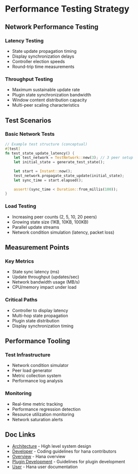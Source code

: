 # Performance Testing Strategy
## Network Performance Testing
### Latency Testing
- State update propagation timing
- Display synchronization delays
- Controller election speeds
- Round-trip time measurements
### Throughput Testing
- Maximum sustainable update rate
- Plugin state synchronization bandwidth
- Window content distribution capacity
- Multi-peer scaling characteristics
## Test Scenarios
### Basic Network Tests

```rust
// Example test structure (conceptual)
#[test]
fn test_state_update_latency() {
    let test_network = TestNetwork::new(3); // 3 peer setup
    let initial_state = generate_test_state();
    
    let start = Instant::now();
    test_network.propagate_state_update(initial_state);
    let sync_time = start.elapsed();
    
    assert!(sync_time < Duration::from_millis(100));
}
```
### Load Testing
- Increasing peer counts (2, 5, 10, 20 peers)
- Growing state size (1KB, 10KB, 100KB)
- Parallel update streams
- Network condition simulation (latency, packet loss)
## Measurement Points
### Key Metrics
- State sync latency (ms)
- Update throughput (updates/sec)
- Network bandwidth usage (MB/s)
- CPU/memory impact under load
### Critical Paths
- Controller to display latency
- Multi-hop state propagation
- Plugin state distribution
- Display synchronization timing
## Performance Tooling
### Test Infrastructure
- Network condition simulator
- Peer load generator
- Metric collection system
- Performance log analysis
### Monitoring
- Real-time metric tracking
- Performance regression detection
- Resource utilization monitoring
- Network saturation alerts

## Doc Links
- [Architecture](../architecture/README.md) - High level system design
- [Developer](../developer/README.md) - Coding guidelines for hana contributors
- [Overview](../../README.md) - Hana overview
- [Plugin Development](../visualization/README.md) - Guidelines for plugin development
- [User](../user/README.md) - Hana user documentation
